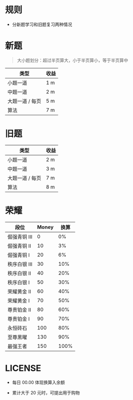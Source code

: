 # 规则

- 分新题学习和旧题复习两种情况



# 新题

> 大小题划分：超过半页算大，小于半页算小，等于半页算中

| 类型            | 收益 |
| --------------- | ---- |
| 小题一道        | 1 m  |
| 中题一道        | 2 m  |
| 大题一道 / 每页 | 5 m  |
| 算法            | 7 m  |



# 旧题

| 类型            | 收益 |
| --------------- | ---- |
| 小题一道        | 2 m  |
| 中题一道        | 3 m  |
| 大题一道 / 每页 | 7 m  |
| 算法            | 8 m  |



# 荣耀

| 段位       | Money | 换算 |
| ---------- | ----- | ---- |
| 倔强青铜 Ⅲ | 0     | 0%   |
| 倔强青铜 Ⅱ | 10    | 3%   |
| 倔强青铜 Ⅰ | 20    | 6%   |
| 秩序白银 Ⅲ | 30    | 10%  |
| 秩序白银 Ⅱ | 40    | 20%  |
| 秩序白银 Ⅰ | 50    | 30%  |
| 荣耀黄金 Ⅱ | 60    | 40%  |
| 荣耀黄金 Ⅰ | 70    | 50%  |
| 尊贵铂金 Ⅱ | 80    | 60%  |
| 尊贵铂金 Ⅰ | 90    | 70%  |
| 永恒砖石   | 100   | 80%  |
| 至尊黑曜   | 130   | 90%  |
| 最强王者   | 150   | 100% |





# LICENSE

- 每日 00.00 体现换算入余额

- 累计大于 20 元时，可提出用于购物